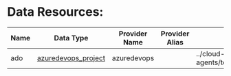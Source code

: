 
<h1>Data Resources:</h1>
<table>
<thead>
<tr>
<th>Name</th>
<th>Data Type</th>
<th>Provider Name</th>
<th>Provider Alias</th>
<th>File Name</th>
<th>Line Number</th>
</tr>
</thead>

<tbody>
<tr>
<td>ado</td>
<td><a href="https://registry.terraform.io/providers/microsoft/azuredevops/latest/docs/data-sources/project">azuredevops_project</a></td>
<td>azuredevops</td>
<td></td>
<td>../cloud-2.0-ado-agents/terraform/src/main.tf</td>
<td>16</td>
</tr>
</tbody>

</table>
